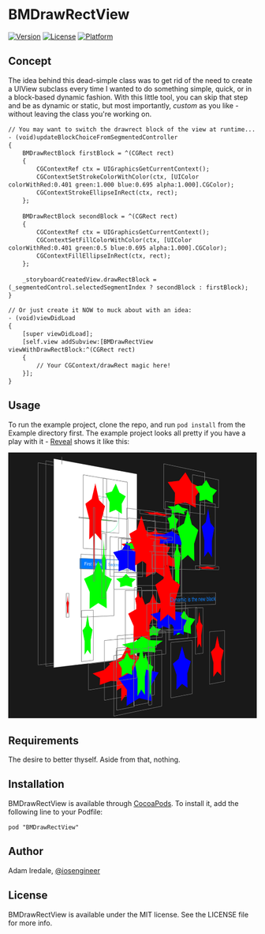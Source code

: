 # BMDrawRectView

[![Version](https://img.shields.io/cocoapods/v/BMDrawRectView.svg?style=flat)](http://cocoadocs.org/docsets/BMDrawRectView)
[![License](https://img.shields.io/cocoapods/l/BMDrawRectView.svg?style=flat)](http://cocoadocs.org/docsets/BMDrawRectView)
[![Platform](https://img.shields.io/cocoapods/p/BMDrawRectView.svg?style=flat)](http://cocoadocs.org/docsets/BMDrawRectView)

## Concept

The idea behind this dead-simple class was to get rid of the need to create a UIView subclass every time I wanted to do something simple, quick, or in a block-based dynamic fashion. With this little tool, you can skip that step and be as dynamic or static, but most importantly, *custom* as you like - without leaving the class you're working on.

```
// You may want to switch the drawrect block of the view at runtime...
- (void)updateBlockChoiceFromSegmentedController
{
    BMDrawRectBlock firstBlock = ^(CGRect rect)
    {
        CGContextRef ctx = UIGraphicsGetCurrentContext();
        CGContextSetStrokeColorWithColor(ctx, [UIColor colorWithRed:0.401 green:1.000 blue:0.695 alpha:1.000].CGColor);
        CGContextStrokeEllipseInRect(ctx, rect);
    };

    BMDrawRectBlock secondBlock = ^(CGRect rect)
    {
        CGContextRef ctx = UIGraphicsGetCurrentContext();
        CGContextSetFillColorWithColor(ctx, [UIColor colorWithRed:0.401 green:0.5 blue:0.695 alpha:1.000].CGColor);
        CGContextFillEllipseInRect(ctx, rect);
    };

    _storyboardCreatedView.drawRectBlock = (_segmentedControl.selectedSegmentIndex ? secondBlock : firstBlock);
}
```

```
// Or just create it NOW to muck about with an idea:
- (void)viewDidLoad
{
    [super viewDidLoad];
    [self.view addSubview:[BMDrawRectView viewWithDrawRectBlock:^(CGRect rect)
    {
        // Your CGContext/drawRect magic here!
    }];
}
```

## Usage

To run the example project, clone the repo, and run `pod install` from the Example directory first. The example project
looks all pretty if you have a play with it - [Reveal](revealapp.com) shows it like this:

![Reveal Snapshot of Example App](./Stars.png)

## Requirements

The desire to better thyself. Aside from that, nothing.

## Installation

BMDrawRectView is available through [CocoaPods](http://cocoapods.org). To install
it, add the following line to your Podfile:

    pod "BMDrawRectView"

## Author

Adam Iredale, [@iosengineer](https://twitter.com/iosengineer)

## License

BMDrawRectView is available under the MIT license. See the LICENSE file for more info.


